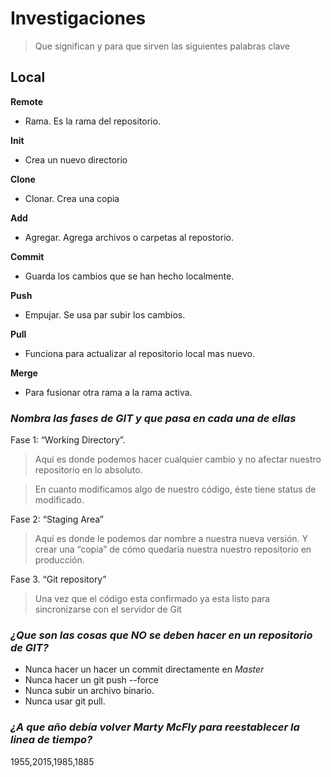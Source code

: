 # Investigaciones

>Que significan y para que sirven las siguientes palabras clave

**Local**   
- 

**Remote**  
- Rama. Es la rama del repositorio.

**Init**   
- Crea un nuevo directorio

**Clone**   
- Clonar. Crea una copia

**Add**     
- Agregar. Agrega archivos o carpetas al repostorio.

**Commit**  
- Guarda los cambios que se han hecho localmente.

**Push**    
- Empujar. Se usa par subir los cambios.

**Pull**    
- Funciona para actualizar al repositorio local mas nuevo.

**Merge**   
- Para fusionar otra rama a la rama activa.

### _Nombra las fases de GIT y que pasa en cada una de ellas_

Fase 1: “Working Directory”.

>Aquí es donde podemos hacer cualquier cambio y no afectar nuestro repositorio en lo absoluto.

>En cuanto modificamos algo de nuestro código, éste tiene status de modificado.

Fase 2: “Staging Area”

>Aquí es donde le podemos dar nombre a nuestra nueva versión. 
Y crear una “copia” de cómo quedaría nuestra nuestro repositorio en producción.

Fase 3. “Git repository”

>Una vez que el código esta confirmado ya esta listo para sincronizarse con el servidor de Git 

### _¿Que son las cosas que NO se deben hacer en un repositorio de GIT?_

- Nunca hacer un hacer un commit directamente en _Master_
- Nunca hacer un git push --force
- Nunca subir un archivo binario.
- Nunca usar git pull.

### _¿A que año debía volver Marty McFly para reestablecer la linea de tiempo?_

1955,2015,1985,1885


